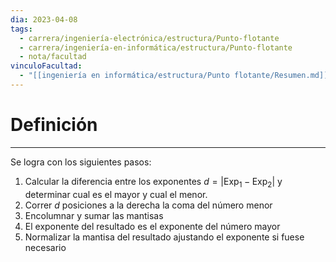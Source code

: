 ```yaml
---
dia: 2023-04-08
tags:
  - carrera/ingeniería-electrónica/estructura/Punto-flotante
  - carrera/ingeniería-en-informática/estructura/Punto-flotante
  - nota/facultad
vinculoFacultad:
  - "[[ingeniería en informática/estructura/Punto flotante/Resumen.md]]"
---
```

# Definición
---
Se logra con los siguientes pasos:
1) Calcular la diferencia entre los exponentes $d = |\text{Exp}_1 - \text{Exp}_2|$ y determinar cual es el mayor y cual el menor.
2) Correr $d$ posiciones a la derecha la coma del número menor
3) Encolumnar y sumar las mantisas
4) El exponente del resultado es el exponente del número mayor
5) Normalizar la mantisa del resultado ajustando el exponente si fuese necesario